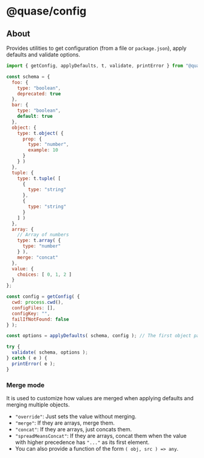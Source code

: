 # @quase/config

## About

Provides utilities to get configuration (from a file or `package.json`), apply defaults and validate options.

```js
import { getConfig, applyDefaults, t, validate, printError } from "@quase/config";

const schema = {
  foo: {
    type: "boolean",
    deprecated: true
  },
  bar: {
    type: "boolean",
    default: true
  },
  object: {
    type: t.object( {
      prop: {
        type: "number",
        example: 10
      }
    } )
  },
  tuple: {
    type: t.tuple( [
      {
        type: "string"
      },
      {
        type: "string"
      }
    ] )
  },
  array: {
    // Array of numbers
    type: t.array( {
      type: "number"
    } ),
    merge: "concat"
  },
  value: {
    choices: [ 0, 1, 2 ]
  }
};

const config = getConfig( {
  cwd: process.cwd(),
  configFiles: [],
  configKey: "",
  failIfNotFound: false
} );

const options = applyDefaults( schema, config ); // The first object passed (after schema) takes precedence

try {
  validate( schema, options );
} catch ( e ) {
  printError( e );
}
```

### Merge mode

It is used to customize how values are merged when applying defaults and merging multiple objects.

- `"override"`: Just sets the value without merging.
- `"merge"`: If they are arrays, merge them.
- `"concat"`: If they are arrays, just concats them.
- `"spreadMeansConcat"`: If they are arrays, concat them when the value with higher precedence has `"..."` as its first element.
- You can also provide a function of the form `( obj, src ) => any`.
